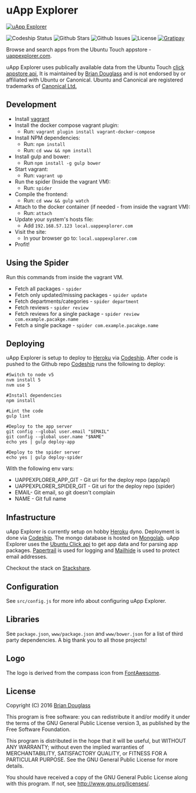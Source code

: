 # uApp Explorer #

[ ![uApp Explorer](https://uappexplorer.com/img/app-logo.png)](https://uappexplorer.com/)

![Codeship Status](https://img.shields.io/codeship/6a279da0-64a5-0132-af74-0639b0c195d6/master.svg)
![Github Stars](https://img.shields.io/github/stars/bhdouglass/uappexplorer.svg)
![Github Issues](https://img.shields.io/github/issues-raw/bhdouglass/uappexplorer.svg)
![License](https://img.shields.io/github/license/bhdouglass/uappexplorer.svg)
[ ![Gratipay](https://img.shields.io/gratipay/bhdouglass.svg) ](https://gratipay.com/bhdouglass/)

Browse and search apps from the Ubuntu Touch appstore -
[uappexplorer.com](https://uappexplorer.com/).

uApp Explorer uses publically available data from the Ubuntu Touch
[click appstore api](https://wiki.ubuntu.com/AppStore/Interfaces/ClickPackageIndex),
It is maintained by [Brian Douglass](http://bhdouglass.com) and is not
endorsed by or affiliated with Ubuntu or Canonical. Ubuntu and Canonical are
registered trademarks of [Canonical Ltd.](http://www.canonical.com/)

## Development ##

* Install [vagrant](http://vagrantup.com/)
* Install the docker compose vagrant plugin:
    * Run: `vagrant plugin install vagrant-docker-compose`
* Install NPM dependencies:
    * Run: `npm install`
    * Run: `cd www && npm install`
* Install gulp and bower:
    * Run `npm install -g gulp bower`
* Start vagrant:
    * Run: `vagrant up`
* Run the spider (Inside the vagrant VM):
    * Run: `spider`
* Compile the frontend:
    * Run: `cd www && gulp watch`
* Attach to the docker container (if needed - from inside the vagrant VM):
    * Run: `attach`
* Update your system's hosts file:
    * Add `192.168.57.123 local.uappexplorer.com`
* Visit the site:
    * In your browser go to: `local.uappexplorer.com`
* Profit!

## Using the Spider ##

Run this commands from inside the vagrant VM.

* Fetch all packages - `spider`
* Fetch only updated/missing packages - `spider update`
* Fetch departments/categories - `spider department`
* Fetch reviews - `spider review`
* Fetch reviews for a single package - `spider review com.example.pacakge.name`
* Fetch a single package - `spider com.example.pacakge.name`

## Deploying ##

uApp Explorer is setup to deploy to [Heroku](https://www.heroku.com/) via [Codeship](https://codeship.com/).
After code is pushed to the Github repo [Codeship](https://codeship.com/) runs the following to deploy:

~~~
#Switch to node v5
nvm install 5
nvm use 5

#Install dependencies
npm install

#Lint the code
gulp lint

#Deploy to the app server
git config --global user.email "$EMAIL"
git config --global user.name "$NAME"
echo yes | gulp deploy-app

#Deploy to the spider server
echo yes | gulp deploy-spider
~~~

With the following env vars:

* UAPPEXPLORER_APP_GIT - Git uri for the deploy repo (app/api)
* UAPPEXPLORER_SPIDER_GIT - Git uri for the deploy repo (spider)
* EMAIL- Git email, so git doesn't complain
* NAME - Git full name

## Infastructure ##

uApp Explorer is currently setup on hobby [Heroku](https://www.heroku.com/) dyno.
Deployment is done via [Codeship](https://codeship.com/). The mongo database is
hosted on [Mongolab](https://mongolab.com/). uApp Explorer uses the
[Ubuntu Click api](https://wiki.ubuntu.com/AppStore/Interfaces/ClickPackageIndex)
to get app data and for parsing app packages. [Papertrail](https://papertrailapp.com/)
is used for logging and [Mailhide](http://www.google.com/recaptcha/mailhide/apikey)
is used to protect email addresses.

Checkout the stack on [Stackshare](http://stackshare.io/bhdouglass/uapp-explorer).

## Configuration ##

See `src/config.js` for more info about configuring uApp Explorer.

## Libraries ##

See `package.json`, `www/package.json` and `www/bower.json` for a list of third party dependencies. A big thank you to all those projects!

## Logo ##

The logo is derived from the compass icon from [FontAwesome](http://fontawesome.io/).

## License ##

Copyright (C) 2016 [Brian Douglass](http://bhdouglass.com/)

This program is free software: you can redistribute it and/or modify it under the terms of the GNU General Public License version 3, as published
by the Free Software Foundation.

This program is distributed in the hope that it will be useful, but WITHOUT ANY WARRANTY; without even the implied warranties of MERCHANTABILITY, SATISFACTORY QUALITY, or FITNESS FOR A PARTICULAR PURPOSE.  See the GNU General Public License for more details.

You should have received a copy of the GNU General Public License along with this program.  If not, see <http://www.gnu.org/licenses/>.
